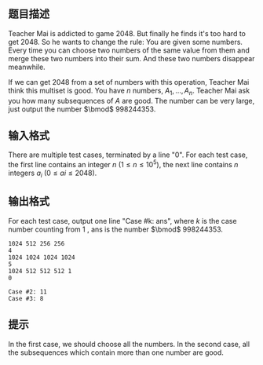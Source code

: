 ## 题目描述

Teacher Mai is addicted to game 2048. But finally he finds it's too hard to get 2048. So he wants to change the rule:
You are given some numbers. Every time you can choose two numbers of the same value from them and merge these two numbers into their sum. And these two numbers disappear meanwhile.

If we can get 2048 from a set of numbers with this operation, Teacher Mai think this multiset is good.
You have $n$ numbers, $A_1,...,A_n$. Teacher Mai ask you how many subsequences of $A$ are good.
The number can be very large, just output the number $\bmod$ $998244353$.

## 输入格式

There are multiple test cases, terminated by a line "0".
For each test case, the first line contains an integer $n$ $(1 \le n \le 10^5)$, the next line contains $n$ integers $a_i$ $(0 \le ai \le 2048)$.

## 输出格式

For each test case, output one line "Case #k: ans", where $k$ is the case number counting from $1$ , ans is the number $\bmod$ $998244353$.

```input14
1024 512 256 256
4
1024 1024 1024 1024
5
1024 512 512 512 1
0
```

```output1Case #1: 1
Case #2: 11
Case #3: 8
```

## 提示

In the first case, we should choose all the numbers.
In the second case, all the subsequences which contain more than one number are good.


